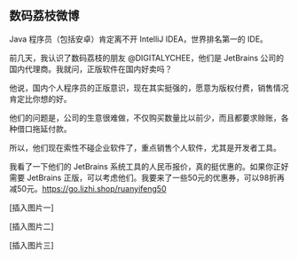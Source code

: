 ## 数码荔枝微博

Java 程序员（包括安卓）肯定离不开 IntelliJ IDEA，世界排名第一的 IDE。

前几天，我认识了数码荔枝的朋友 @DIGITALYCHEE，他们是 JetBrains 公司的国内代理商。我就问，正版软件在国内好卖吗？

他说，国内个人程序员的正版意识，现在其实挺强的，愿意为版权付费，销售情况肯定比你想的好。

他们的问题是，公司的生意很难做，不仅购买数量比以前少，而且都要求赊账，各种借口拖延付款。

所以，他们现在索性不碰企业软件了，重点销售个人软件，尤其是开发者工具。

我看了一下他们的 JetBrains 系统工具的人民币报价，真的挺优惠的。如果你正好需要 JetBrains 正版，可以考虑他们。我要来了一些50元的优惠券，可以98折再减50元。https://go.lizhi.shop/ruanyifeng50

[插入图片一]

[插入图片二]

[插入图片三]

